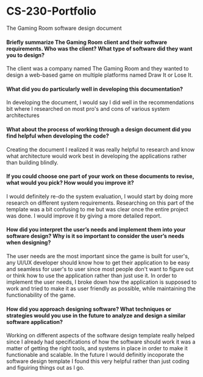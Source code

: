 # CS-230-Portfolio
The Gaming Room software design document

#### Briefly summarize The Gaming Room client and their software requirements. Who was the client? What type of software did they want you to design?
The client was a company named The Gaming Room and they wanted to design a web-based game on multiple platforms named Draw It or Lose It.

#### What did you do particularly well in developing this documentation?
In developing the document, I would say I did well in the recommendations bit where I researched on most pro's and cons of various system architectures

#### What about the process of working through a design document did you find helpful when developing the code?
Creating the document I realized it was really helpful to research and know what architecture would work best in developing the applications rather than building blindly. 

#### If you could choose one part of your work on these documents to revise, what would you pick? How would you improve it?
I would definitely re-do the system evaluation, I would start by doing more research on different system requirements. Researching on this part of the template was a bit confusing to me but was clear once the entire project was done. I would improve it by giving a more detailed report.

#### How did you interpret the user’s needs and implement them into your software design? Why is it so important to consider the user’s needs when designing?
The user needs are the most important since the game is built for user's, any UI/UX developer should know how to get their application to be easy and seamless for user's to user since most people don't want to figure out or think how to use the application rather than just use it. In order to implement the user needs, I broke down how the application is supposed to work and tried to make it as user friendly as possible, while maintaining the functionability of the game.

#### How did you approach designing software? What techniques or strategies would you use in the future to analyze and design a similar software application?
Working on different aspects of the software design template really helped since I already had specifications of how the software should work it was a matter of getting the right tools, and systems in place in order to make it functionable and scalable. In the future I would definitly incoporate the software design template I found this very helpful rather than just coding and figuiring things out as I go.


